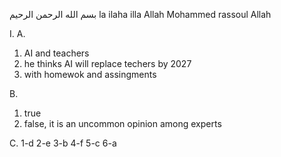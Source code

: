 بسم الله الرحمن الرحيم
la ilaha illa Allah Mohammed rassoul Allah

I.
A.
1. AI and teachers
2. he thinks AI will replace techers by 2027
3. with homewok and assingments

B.
1. true
2. false, it is an uncommon opinion among experts

C.
1-d
2-e
3-b
4-f
5-c
6-a

